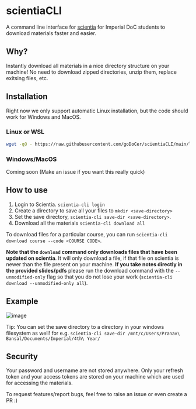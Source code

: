 # scientiaCLI

A command line interface for [scientia](https://scientia.doc.ic.ac.uk) for Imperial DoC students to download materials faster and easier.


## Why?
Instantly download all materials in a nice directory structure on your machine! No need to download zipped directories, unzip them, replace exitsing files, etc.


## Installation

Right now we only support automatic Linux installation, but the code should work for Windows and MacOS.

### Linux or WSL

```bash
wget -qO - https://raw.githubusercontent.com/goDoCer/scientiaCLI/main/linux-installer.sh | bash
```

### Windows/MacOS

Coming soon (Make an issue if you want this really quick)

## How to use

1. Login to Scientia. `scientia-cli login`
2. Create a directory to save all your files to `mkdir <save-directory>`
3. Set the save directory, `scientia-cli save-dir <save-directory>`.
4. Download all the materials `scientia-cli download all`

To download files for a particular course, you can run `scientia-cli download course --code <COURSE CODE>`.

**Note that the `download` command only downloads files that have been updated on scientia**. It will only download a file, if that file on scientia is newer than the file present on your machine. **If you take notes directly in the provided slides/pdfs** please run the download command with the `--unmodified-only` flag so that you do not lose your work (`scientia-cli download --unmodified-only all`).

## Example

![image](https://user-images.githubusercontent.com/55818107/194059192-ac83bfeb-516f-482e-9b12-4c60a9b48552.png)

Tip: You can set the save directory to a directory in your windows filesystem as well! for e.g. `scientia-cli save-dir /mnt/c/Users/Pranav\ Bansal/Documents/Imperial/4th\ Year/`


## Security
Your password and username are not stored anywhere. Only your refresh token and your access tokens are stored on your machine which are used for accessing the materials.


To request features/report bugs, feel free to raise an issue or even create a PR :)
